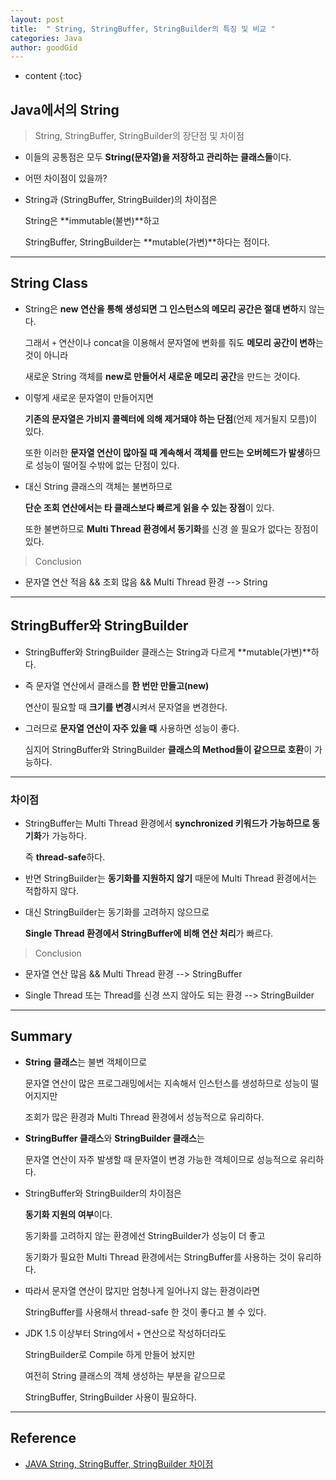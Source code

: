 ```yaml
---
layout: post
title:  " String, StringBuffer, StringBuilder의 특징 및 비교 "
categories: Java
author: goodGid
---
```

* content
{:toc}

## Java에서의 String

> String, StringBuffer, StringBuilder의 장단점 및 차이점

* 이들의 공통점은 모두 **String(문자열)을 저장하고 관리하는 클래스들**이다.

* 어떤 차이점이 있을까?

* String과 (StringBuffer, StringBuilder)의 차이점은

  String은 **immutable(불변)**하고 
  
  StringBuffer, StringBuilder는 **mutable(가변)**하다는 점이다.



---

## String Class

* String은 **new 연산을 통해 생성되면 그 인스턴스의 메모리 공간은 절대 변하**지 않는다.

  그래서 `+` 연산이나 concat을 이용해서 문자열에 변화를 줘도 **메모리 공간이 변하**는 것이 아니라 

  새로운 String 객체를 **new로 만들어서 새로운 메모리 공간**을 만드는 것이다.

* 이렇게 새로운 문자열이 만들어지면 

  **기존의 문자열은 가비지 콜렉터에 의해 제거돼야 하는 단점**(언제 제거될지 모름)이 있다.

  또한 이러한 **문자열 연산이 많아질 때 계속해서 객체를 만드는 오버헤드가 발생**하므로 성능이 떨어질 수밖에 없는 단점이 있다. 

* 대신 String 클래스의 객체는 불변하므로

  **단순 조회 연산에서는 타 클래스보다 빠르게 읽을 수 있는 장점**이 있다.

  또한 불변하므로 **Multi Thread 환경에서 동기화**를 신경 쓸 필요가 없다는 장점이 있다.

> Conclusion

* 문자열 연산 적음 && 조회 많음 && Multi Thread 환경 --> String

---

## StringBuffer와 StringBuilder

* StringBuffer와 StringBuilder 클래스는 String과 다르게 **mutable(가변)**하다.

* 즉 문자열 연산에서 클래스를 **한 번만 만들고(new)**

  연산이 필요할 때 **크기를 변경**시켜서 문자열을 변경한다.

* 그러므로 **문자열 연산이 자주 있을 때** 사용하면 성능이 좋다.

  심지어 StringBuffer와 StringBuilder **클래스의 Method들이 같으므로 호환**이 가능하다.

---

### 차이점

* StringBuffer는 Multi Thread 환경에서 **synchronized 키워드가 가능하므로 동기화**가 가능하다.

  즉 **thread-safe**하다.

* 반면 StringBuilder는 **동기화를 지원하지 않기** 때문에 Multi Thread 환경에서는 적합하지 않다.

* 대신 StringBuilder는 동기화를 고려하지 않으므로 

  **Single Thread 환경에서 StringBuffer에 비해 연산 처리**가 빠르다.

> Conclusion

* 문자열 연산 많음 && Multi Thread 환경 --> StringBuffer 

* Single Thread 또는 Thread를 신경 쓰지 않아도 되는 환경 --> StringBuilder

---

## Summary

* **String 클래스**는 불변 객체이므로 

  문자열 연산이 많은 프로그래밍에서는 지속해서 인스턴스를 생성하므로 성능이 떨어지지만

  조회가 많은 환경과 Multi Thread 환경에서 성능적으로 유리하다.

* **StringBuffer 클래스**와 **StringBuilder 클래스**는 

  문자열 연산이 자주 발생할 때 문자열이 변경 가능한 객체이므로 성능적으로 유리하다.

* StringBuffer와 StringBuilder의 차이점은 

  **동기화 지원의 여부**이다.

  동기화를 고려하지 않는 환경에선 StringBuilder가 성능이 더 좋고

  동기화가 필요한 Multi Thread 환경에서는 StringBuffer를 사용하는 것이 유리하다.

* 따라서 문자열 연산이 많지만 엄청나게 일어나지 않는 환경이라면 

  StringBuffer를 사용해서 thread-safe 한 것이 좋다고 볼 수 있다.

* JDK 1.5 이상부터 String에서 `+` 연산으로 작성하더라도 

  StringBuilder로 Compile 하게 만들어 놨지만

  여전히 String 클래스의 객체 생성하는 부분을 같으므로 

  StringBuffer, StringBuilder 사용이 필요하다.


---

## Reference

* [JAVA String, StringBuffer, StringBuilder 차이점](http://jeong-pro.tistory.com/85)